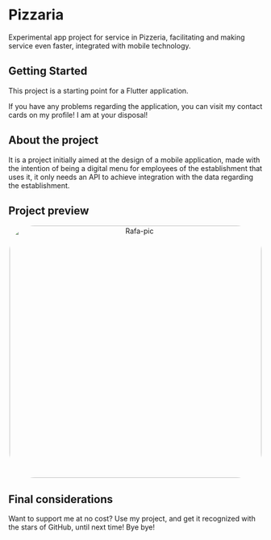 # Pizzaria

Experimental app project for service in Pizzeria, facilitating and making service even faster, integrated with mobile technology.

## Getting Started

This project is a starting point for a Flutter application.

If you have any problems regarding the application, you can visit my contact cards on my profile!
I am at your disposal!

## About the project


It is a project initially aimed at the design of a mobile application, made with the intention of being a digital menu for employees of the establishment that uses it, it only needs an API to achieve integration with the data regarding the establishment.

## Project preview
<div align="center">
     <img align="center" alt="Rafa-pic" height="500" style="border-radius:50px;" src="https://media.discordapp.net/attachments/749547988439007362/961823282477269132/Pizza.gif?width=257&height=468">
 </div>
 
 ## Final considerations
 
 Want to support me at no cost? Use my project, and get it recognized with the stars of GitHub, until next time!
  Bye bye!
